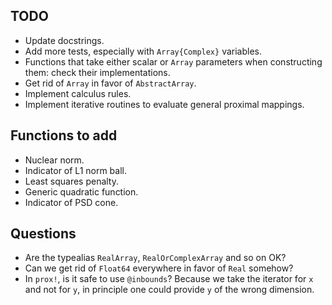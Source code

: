 ## TODO

* Update docstrings.
* Add more tests, especially with `Array{Complex}` variables.
* Functions that take either scalar or `Array` parameters when constructing them: check their implementations.
* Get rid of `Array` in favor of `AbstractArray`.
* Implement calculus rules.
* Implement iterative routines to evaluate general proximal mappings.

## Functions to add

* Nuclear norm.
* Indicator of L1 norm ball.
* Least squares penalty.
* Generic quadratic function.
* Indicator of PSD cone.

## Questions

* Are the typealias `RealArray`, `RealOrComplexArray` and so on OK?
* Can we get rid of `Float64` everywhere in favor of `Real` somehow?
* In `prox!`, is it safe to use `@inbounds`? Because we take the iterator for `x`
and not for `y`, in principle one could provide `y` of the wrong dimension.
